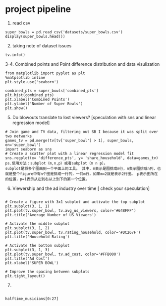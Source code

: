 # project pipeline
1. read csv
```
super_bowls = pd.read_csv('datasets/super_bowls.csv')
display(super_bowls.head())
```

2. taking note of dataset issues
```
tv.info()
```

3-4. Combined points and  Point difference  distribution and data visulization
```
from matplotlib import pyplot as plt
%matplotlib inline
plt.style.use('seaborn')

combined_pts = super_bowls['combined_pts']
plt.hist(combined_pts)
plt.xlabel('Combined Points')
plt.ylabel('Number of Super Bowls')
plt.show()
```

5. Do blowouts translate to lost viewers? [speculation with sns and  linear regression model]
```
# Join game and TV data, filtering out SB I because it was split over two networks
games_tv = pd.merge(tv[tv['super_bowl'] > 1], super_bowls, on='super_bowl')
import seaborn as sns
# Create a scatter plot with a linear regression model fit
sns.regplot(x= 'difference_pts', y= 'share_household', data=games_tv)
ps.使用方法：subplot（m,n,p）或者subplot（m n p）。
subplot是将多个图画到一个平面上的工具。 其中，m表示是图排成m行，n表示图排成n列，也就是整个figure中有n个图是排成一行的，一共m行，如果m=2就是表示2行图。 p表示图所在的位置，p=1表示从左到右从上到下的第一个位置。

```
6. Viewership and the ad industry over time [ check your speculation]
```

# Create a figure with 3x1 subplot and activate the top subplot
plt.subplot(3, 1, 1) 
plt.plot(tv.super_bowl, tv.avg_us_viewers, color='#648FFF')
plt.title('Average Number of US Viewers')

# Activate the middle subplot
plt.subplot(3, 1, 2)
plt.plot(tv.super_bowl, tv.rating_household, color='#DC267F')
plt.title('Household Rating')

# Activate the bottom subplot
plt.subplot(3, 1, 3)
plt.plot(tv.super_bowl, tv.ad_cost, color='#FFB000')
plt.title('Ad Cost')
plt.xlabel('SUPER BOWL')

# Improve the spacing between subplots
plt.tight_layout()

```
7.
```

halftime_musicians[0:27]
```










